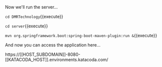 Now we'll run the server...

`cd DMRTechnology`{{execute}}

`cd server`{{execute}}

`mvn org.springframework.boot:spring-boot-maven-plugin:run &`{{execute}}

And now you can access the application here...

https://[[HOST_SUBDOMAIN]]-8080-[[KATACODA_HOST]].environments.katacoda.com/
